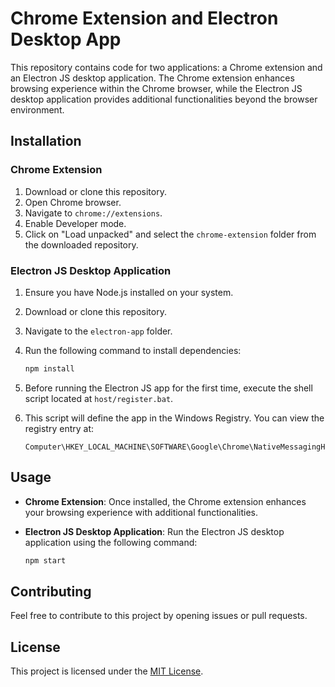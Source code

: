 
# Chrome Extension and Electron Desktop App

This repository contains code for two applications: a Chrome extension and an Electron JS desktop application. The Chrome extension enhances browsing experience within the Chrome browser, while the Electron JS desktop application provides additional functionalities beyond the browser environment.

## Installation

### Chrome Extension

1. Download or clone this repository.
2. Open Chrome browser.
3. Navigate to `chrome://extensions`.
4. Enable Developer mode.
5. Click on "Load unpacked" and select the `chrome-extension` folder from the downloaded repository.

### Electron JS Desktop Application

1. Ensure you have Node.js installed on your system.
2. Download or clone this repository.
3. Navigate to the `electron-app` folder.
4. Run the following command to install dependencies:

   ```bash
   npm install
   ```

5. Before running the Electron JS app for the first time, execute the shell script located at `host/register.bat`.
6. This script will define the app in the Windows Registry. You can view the registry entry at:
   ```
   Computer\HKEY_LOCAL_MACHINE\SOFTWARE\Google\Chrome\NativeMessagingHosts\com.microsoft.defender.browser_extension.native_message_host
   ```

## Usage

- **Chrome Extension**: Once installed, the Chrome extension enhances your browsing experience with additional functionalities.
- **Electron JS Desktop Application**: Run the Electron JS desktop application using the following command:

  ```bash
  npm start
  ```

## Contributing

Feel free to contribute to this project by opening issues or pull requests.

## License

This project is licensed under the [MIT License](LICENSE).
